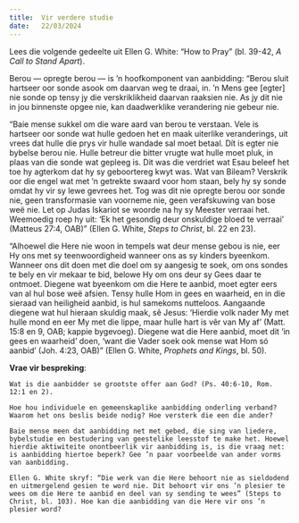 ```yaml
---
title:  Vir verdere studie
date:   22/03/2024
---
```


Lees die volgende gedeelte uit Ellen G. White: “How to Pray” (bl. 39-42, _A Call to Stand Apart_).

Berou — opregte berou — is ’n hoofkomponent van aanbidding: “Berou sluit hartseer oor sonde asook om daarvan weg te draai, in. ’n Mens gee [egter] nie sonde op tensy jy die verskriklikheid daarvan raaksien nie. As jy dit nie in jou binnenste opgee nie, kan daadwerklike verandering nie gebeur nie.

“Baie mense sukkel om die ware aard van berou te verstaan. Vele is hartseer oor sonde wat hulle gedoen het en maak uiterlike veranderings, uit vrees dat hulle die prys vir hulle wandade sal moet betaal. Dít is egter nie bybelse berou nie. Hulle betreur die bitter vrugte wat hulle moet pluk, in plaas van die sonde wat gepleeg is. Dit was die verdriet wat Esau beleef het toe hy agterkom dat hy sy geboortereg kwyt was. Wat van Bileam? Verskrik oor die engel wat met ’n getrekte swaard voor hom staan, bely hy sy sonde omdat hy vir sy lewe gevrees het. Tog was dit nie opregte berou oor sonde nie, geen transformasie van voorneme nie, geen verafskuwing van bose weë nie. Let op Judas Iskariot se woorde na hy sy Meester verraai het. Weemoedig roep hy uit: ‘Ek het gesondig deur onskuldige bloed te verraai’ (Matteus 27:4, OAB)” (Ellen G. White, _Steps to Christ_, bl. 22 en 23).

“Alhoewel die Here nie woon in tempels wat deur mense gebou is nie, eer Hy ons met sy teenwoordigheid wanneer ons as sy kinders byeenkom. Wanneer ons dit doen met die doel om sy aangesig te soek, om ons sondes te bely en vir mekaar te bid, belowe Hy om ons deur sy Gees daar te ontmoet. Diegene wat byeenkom om die Here te aanbid, moet egter eers van al hul bose weë afsien. Tensy hulle Hom in gees en waarheid, en in die sieraad van heiligheid aanbid, is hul samekoms nutteloos. Aangaande diegene wat hul hieraan skuldig maak, sê Jesus: ‘Hierdie volk nader My met hulle mond en eer My met die lippe, maar hulle hart is vêr van My af’ (Matt. 15:8 en 9, OAB; kappie bygevoeg). Diegene wat die Here aanbid, moet dit ‘in gees en waarheid’ doen, ‘want die Vader soek ook mense wat Hom só aanbid’ (Joh. 4:23, OAB)” (Ellen G. White, _Prophets and Kings_, bl. 50).

**Vrae vir bespreking**:

`Wat is die aanbidder se grootste offer aan God? (Ps. 40:6-10, Rom. 12:1 en 2).`

`Hoe hou individuele en gemeenskaplike aanbidding onderling verband? Waarom het ons beslis beide nodig? Hoe versterk die een die ander?`

`Baie mense meen dat aanbidding net met gebed, die sing van liedere, bybelstudie en bestudering van geestelike leesstof te make het. Hoewel hierdie aktiwiteite onontbeerlik vir aanbidding is, is die vraag net: is aanbidding hiertoe beperk? Gee ’n paar voorbeelde van ander vorms van aanbidding.`

`Ellen G. White skryf: “Die werk van die Here behoort nie as sieldodend en uitmergelend gesien te word nie. Dit behoort vir ons ’n plesier te wees om die Here te aanbid en deel van sy sending te wees” (Steps to Christ, bl. 103). Hoe kan die aanbidding van die Here vir ons ’n plesier word?`